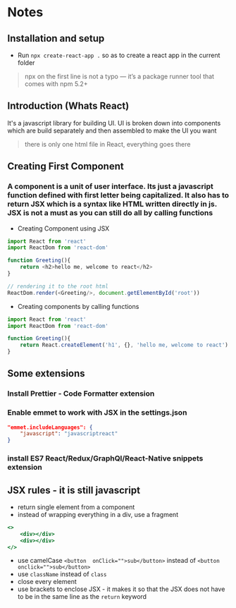 # Notes
## Installation and setup
- Run `npx create-react-app .` so as to create a react app in the current folder
> npx on the first line is not a typo — it’s a package runner tool that comes with npm 5.2+

## Introduction (Whats React)
It's a javascript library for building UI. UI is broken down into components which are build separately and then assembled to make the UI you want

> there is only one html file in React, everything goes there

## Creating First Component
### A component is a unit of user interface. Its just a javascript function defined with first letter being capitalized. It also has to return JSX which is a syntax like HTML written directly in js. JSX is not a must as you can still do all by calling functions

- Creating Component using JSX
```js
import React from 'react'
import ReactDom from 'react-dom'

function Greeting(){
    return <h2>hello me, welcome to react</h2>
}

// rendering it to the root html
ReactDom.render(<Greeting/>, document.getElementById('root'))
```

- Creating components by calling functions
```js
import React from 'react'
import ReactDom from 'react-dom'

function Greeting(){
    return React.createElement('h1', {}, 'hello me, welcome to react')
}
```

## Some extensions
### Install Prettier - Code Formatter extension

### Enable emmet to work with JSX in the settings.json
```json
"emmet.includeLanguages": {
    "javascript": "javascriptreact"
}
```
### install ES7 React/Redux/GraphQl/React-Native snippets extension

## JSX rules - it is still javascript 
- return single element from a component
- instead of wrapping everything in a div, use a fragment
```jsx
<>
    <div></div>
    <div></div>
</>
```
- use camelCase
`<button  onClick="">sub</button>`
instead of
`<button  onclick="">sub</button>`
- use `className` instead of `class`
- close every element
- use brackets to enclose JSX - it makes it so that the JSX does not have to be in the same line as the `return` keyword